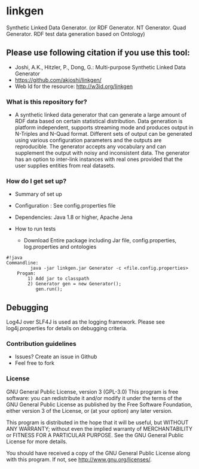 # linkgen
Synthetic Linked Data Generator. 
(or RDF Generator.  NT Generator. Quad Generator. RDF test data generation based on Ontology)

## Please use following citation if you use this tool:
* Joshi, A.K., Hitzler, P., Dong, G.: Multi-purpose Synthetic Linked Data Generator
* https://github.com/akjoshi/linkgen/
* Web Id for the resource: http://w3id.org/linkgen
 

### What is this repository for? ###

* A synthetic linked data generator that can generate a large amount of RDF data based on certain statistical distribution. Data generation is platform independent, supports streaming mode and produces output in N-Triples and N-Quad format. Different sets of output can be generated using various configuration parameters and the outputs are reproducible. The generator accepts any vocabulary and can supplement the output with noisy and inconsistent data. The generator has an option to inter-link instances with real ones provided that the user supplies entities from real datasets.

### How do I get set up? ###

* Summary of set up

* Configuration : See config.properties file
* Dependencies: Java 1.8 or higher, Apache Jena

* How to run tests
	* Download Entire package including Jar file, config.properties, log.properties and ontologies	
```
#!java
Commandline: 
		 java -jar linkgen.jar Generator -c <file.config.properties>
	Progam:
		1) Add jar to classpath
		2) Generator gen = new Generator();
		   gen.run();

```
## Debugging
Log4J over SLF4J is used as the logging framework. Please see log4j.properties for details on debugging criteria.

### Contribution guidelines ###

* Issues? Create an issue in Github
* Feel free to fork

### License ###
GNU General Public License, version 3 (GPL-3.0)
This program is free software: you can redistribute it and/or modify
it under the terms of the GNU General Public License as published by
the Free Software Foundation, either version 3 of the License, or
(at your option) any later version.

This program is distributed in the hope that it will be useful,
but WITHOUT ANY WARRANTY; without even the implied warranty of
MERCHANTABILITY or FITNESS FOR A PARTICULAR PURPOSE.  See the
GNU General Public License for more details.

You should have received a copy of the GNU General Public License
along with this program.  If not, see <http://www.gnu.org/licenses/>.
